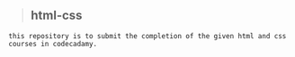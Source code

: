 > ## html-css
```
this repository is to submit the completion of the given html and css courses in codecadamy.
```
